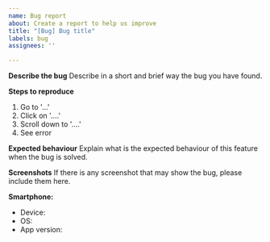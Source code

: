 ```yaml
---
name: Bug report
about: Create a report to help us improve
title: "[Bug] Bug title"
labels: bug
assignees: ''

---
```


**Describe the bug**
Describe in a short and brief way the bug you have found.

**Steps to reproduce**
1. Go to '...'
2. Click on '....'
3. Scroll down to '....'
4. See error

**Expected behaviour**
Explain what is the expected behaviour of this feature when the bug is solved.

**Screenshots**
If there is any screenshot that may show the bug, please include them here.

**Smartphone:**
 - Device:
 - OS:
 - App version:
